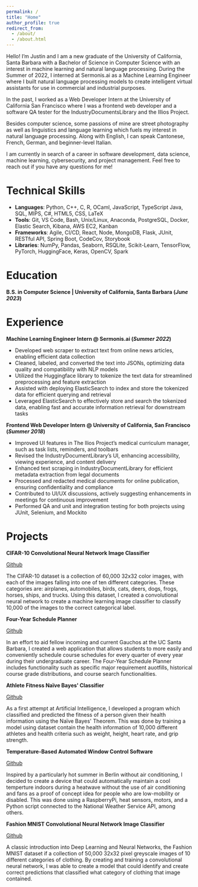 ```yaml
---
permalink: /
title: "Home"
author_profile: true
redirect_from: 
  - /about/
  - /about.html
---
```


Hello! I’m Justin and I am a new graduate of the University of California, Santa Barbara with a Bachelor of Science in Computer Science with an interest in machine learning and natural language processing. During the Summer of 2022, I interned at Sermonis.ai as a Machine Learning Engineer where I built natural language processing models to create intelligent virtual assistants for use in commercial and industrial purposes.

In the past, I worked as a Web Developer Intern at the University of California San Francisco where I was a frontend web developer and a software QA tester for the IndustryDocumentsLibrary and the Illios Project.

Besides computer science, some passions of mine are street photography as well as linguistics and language learning which fuels my interest in natural language processing. Along with English, I can speak Cantonese, French, German, and beginner-level Italian.

I am currently in search of a career in software development, data science, machine learning, cybersecurity, and project management. Feel free to reach out if you have any questions for me!


Technical Skills
======
- **Languages**: Python, C++, C, R, OCaml, JavaScript, TypeScript Java, SQL, MIPS, C#, HTML5, CSS, LaTeX
- **Tools**: Git, VS Code, Bash, Unix/Linux, Anaconda, PostgreSQL, Docker, Elastic Search, Kibana, AWS EC2, Kanban 
- **Frameworks**: Agile, CI/CD, React, Node, MongoDB, Flask, JUnit, RESTful API, Spring Boot, CodeCov, Storybook
- **Libraries**: NumPy, Pandas, Seaborn, RSQLite, Scikit-Learn, TensorFlow, PyTorch, HuggingFace, Keras, OpenCV, Spark


Education
======
**B.S. in Computer Science | University of California, Santa Barbara (_June 2023_)** 	


Experience
======
**Machine Learning Engineer Intern @ Sermonis.ai (_Summer 2022_)**
- Developed web scraper to extract text from online news articles, enabling efficient data collection
- Cleaned, labeled, and converted the text into JSONs, optimizing data quality and compatibility with NLP models
- Utilized the Huggingface library to tokenize the text data for streamlined preprocessing and feature extraction
- Assisted with deploying ElasticSearch to index and store the tokenized data for efficient querying and retrieval
- Leveraged ElasticSearch to effectively store and search the tokenized data, enabling fast and accurate information retrieval for downstream tasks

**Frontend Web Developer Intern @ University of California, San Francisco (_Summer 2018_)**
- Improved UI features in The Ilios Project’s medical curriculum manager, such as task lists, reminders, and toolbars
- Revised the IndustryDocumentLibrary’s UI, enhancing accessibility, viewing experience, and content delivery
- Enhanced text scraping in IndustryDocumentLibrary for efficient metadata extraction from legal documents
- Processed and redacted medical documents for online publication, ensuring confidentiality and compliance
- Contributed to UI/UX discussions, actively suggesting enhancements in meetings for continuous improvement
- Performed QA and unit and integration testing for both projects using JUnit, Selenium, and Mockito


Projects
======
**CIFAR-10 Convolutional Neural Network Image Classifier**

[Github](https://github.com/Lai-Justin/Keras-CIFAR-10-CNN)

The CIFAR-10 dataset is a collection of 60,000 32x32 color images, with each of the images falling into one of ten different categories. These categories are: airplanes, automobiles, birds, cats, deers, dogs, frogs, horses, ships, and trucks. Using this dataset, I created a convolutional neural network to create a machine learning image classifier to classify 10,000 of the images to the correct categorical label.


**Four-Year Schedule Planner**

[Github](https://github.com/Lai-Justin/Schedule-Planner)

In an effort to aid fellow incoming and current Gauchos at the UC Santa Barbara, I created a web application that allows students to more easily and conveniently schedule course schedules for every quarter of every year during their undergraduate career. The Four-Year Schedule Planner includes functionality such as specific major requirement auotfills, historical course grade distributions, and course search functionalities.


**Athlete Fitness Naïve Bayes' Classifier**

[Github](https://github.com/Lai-Justin/Schedule-Planner)

As a first attempt at Artificial Intelligence, I developed a program which classified and predicted the fitness of a person given their health information using the Naïve Bayes' Theorem. This was done by training a model using dataset contain the health information of 10,000 different athletes and health criteria such as weight, height, heart rate, and grip strength.


**Temperature-Based Automated Window Control Software**

[Github](https://github.com/Lai-Justin/Window-Control)

Inspired by a particularly hot summer in Berlin without air conditioning, I decided to create a device that could automatically maintain a cool temperture indoors during a heatwave without the use of air conditioning and fans as a proof of concept idea for people who are low-mobility or disabled. This was done using a RaspberryPi, heat sensors, motors, and a Python script connected to the National Weather Service API, among others.


**Fashion MNIST Convolutional Neural Network Image Classifier**

[Github](https://github.com/Lai-Justin/FashionMNIST-Image-Classifier)

A classic introduction into Deep Learning and Neural Networks, the Fashion MNIST dataset if a collection of 50,000 32x32 pixel greyscale images of 10 different categories of clothing. By creating and training a convolutional neural network, I was able to create a model that could identify and create correct predictions that classified what category of clothing that image contained.


